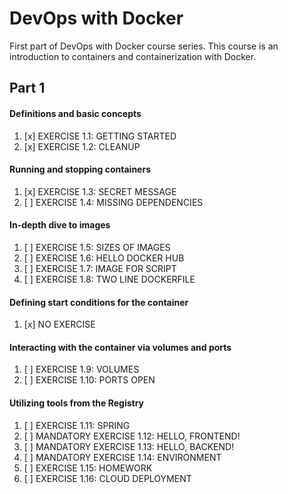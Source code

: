 # DevOps with Docker

First part of DevOps with Docker course series. This course is an introduction to containers and containerization with Docker.

## Part 1

#### Definitions and basic concepts
1. [x] EXERCISE 1.1: GETTING STARTED
2. [x] EXERCISE 1.2: CLEANUP

#### Running and stopping containers

1. [x] EXERCISE 1.3: SECRET MESSAGE
2. [ ] EXERCISE 1.4: MISSING DEPENDENCIES

#### In-depth dive to images

1. [ ] EXERCISE 1.5: SIZES OF IMAGES
2. [ ] EXERCISE 1.6: HELLO DOCKER HUB
3. [ ] EXERCISE 1.7: IMAGE FOR SCRIPT
4. [ ] EXERCISE 1.8: TWO LINE DOCKERFILE

#### Defining start conditions for the container

1. [x] NO EXERCISE

#### Interacting with the container via volumes and ports

1. [ ] EXERCISE 1.9: VOLUMES
2. [ ] EXERCISE 1.10: PORTS OPEN

#### Utilizing tools from the Registry

1. [ ] EXERCISE 1.11: SPRING
2. [ ] MANDATORY EXERCISE 1.12: HELLO, FRONTEND!
3. [ ] MANDATORY EXERCISE 1.13: HELLO, BACKEND!
4. [ ] MANDATORY EXERCISE 1.14: ENVIRONMENT
5. [ ] EXERCISE 1.15: HOMEWORK
6. [ ] EXERCISE 1.16: CLOUD DEPLOYMENT